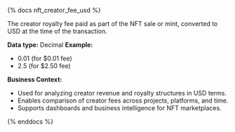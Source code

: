 {% docs nft_creator_fee_usd %}

The creator royalty fee paid as part of the NFT sale or mint, converted to USD at the time of the transaction.

**Data type:** Decimal
**Example:**
- 0.01 (for $0.01 fee)
- 2.5 (for $2.50 fee)

**Business Context:**
- Used for analyzing creator revenue and royalty structures in USD terms.
- Enables comparison of creator fees across projects, platforms, and time.
- Supports dashboards and business intelligence for NFT marketplaces.

{% enddocs %}
